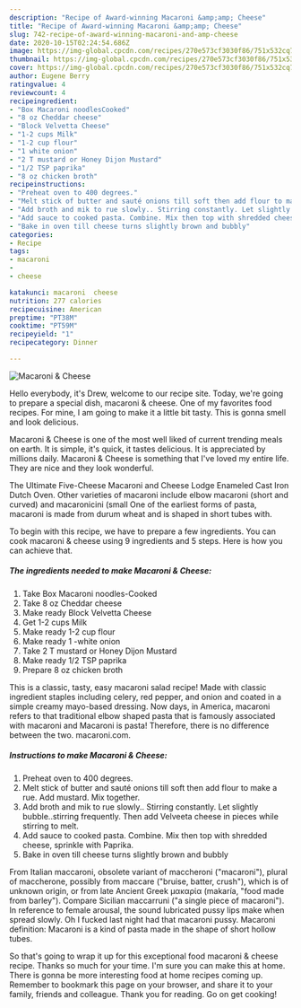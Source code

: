 ```yaml
---
description: "Recipe of Award-winning Macaroni &amp;amp; Cheese"
title: "Recipe of Award-winning Macaroni &amp;amp; Cheese"
slug: 742-recipe-of-award-winning-macaroni-and-amp-cheese
date: 2020-10-15T02:24:54.686Z
image: https://img-global.cpcdn.com/recipes/270e573cf3030f86/751x532cq70/macaroni-cheese-recipe-main-photo.jpg
thumbnail: https://img-global.cpcdn.com/recipes/270e573cf3030f86/751x532cq70/macaroni-cheese-recipe-main-photo.jpg
cover: https://img-global.cpcdn.com/recipes/270e573cf3030f86/751x532cq70/macaroni-cheese-recipe-main-photo.jpg
author: Eugene Berry
ratingvalue: 4
reviewcount: 4
recipeingredient:
- "Box Macaroni noodlesCooked"
- "8 oz Cheddar cheese"
- "Block Velvetta Cheese"
- "1-2 cups Milk"
- "1-2 cup flour"
- "1 white onion"
- "2 T mustard or Honey Dijon Mustard"
- "1/2 TSP paprika"
- "8 oz chicken broth"
recipeinstructions:
- "Preheat oven to 400 degrees."
- "Melt stick of butter and sauté onions till soft then add flour to make a rue. Add mustard. Mix together."
- "Add broth and mik to rue slowly.. Stirring constantly. Let slightly bubble..stirring frequently. Then add Velveeta cheese in pieces while stirring to melt."
- "Add sauce to cooked pasta. Combine. Mix then top with shredded cheese, sprinkle with Paprika."
- "Bake in oven till cheese turns slightly brown and bubbly"
categories:
- Recipe
tags:
- macaroni
- 
- cheese

katakunci: macaroni  cheese 
nutrition: 277 calories
recipecuisine: American
preptime: "PT38M"
cooktime: "PT59M"
recipeyield: "1"
recipecategory: Dinner

---
```



![Macaroni &amp; Cheese](https://img-global.cpcdn.com/recipes/270e573cf3030f86/751x532cq70/macaroni-cheese-recipe-main-photo.jpg)

Hello everybody, it's Drew, welcome to our recipe site. Today, we're going to prepare a special dish, macaroni &amp; cheese. One of my favorites food recipes. For mine, I am going to make it a little bit tasty. This is gonna smell and look delicious.

Macaroni &amp; Cheese is one of the most well liked of current trending meals on earth. It is simple, it's quick, it tastes delicious. It is appreciated by millions daily. Macaroni &amp; Cheese is something that I've loved my entire life. They are nice and they look wonderful.

The Ultimate Five-Cheese Macaroni and Cheese Lodge Enameled Cast Iron Dutch Oven. Other varieties of macaroni include elbow macaroni (short and curved) and macaronicini (small One of the earliest forms of pasta, macaroni is made from durum wheat and is shaped in short tubes with.


To begin with this recipe, we have to prepare a few ingredients. You can cook macaroni &amp; cheese using 9 ingredients and 5 steps. Here is how you can achieve that.

<!--inarticleads1-->

##### The ingredients needed to make Macaroni &amp; Cheese:

1. Take Box Macaroni noodles-Cooked
1. Take 8 oz Cheddar cheese
1. Make ready Block Velvetta Cheese
1. Get 1-2 cups Milk
1. Make ready 1-2 cup flour
1. Make ready 1 -white onion
1. Take 2 T mustard or Honey Dijon Mustard
1. Make ready 1/2 TSP paprika
1. Prepare 8 oz chicken broth


This is a classic, tasty, easy macaroni salad recipe! Made with classic ingredient staples including celery, red pepper, and onion and coated in a simple creamy mayo-based dressing. Now days, in America, macaroni refers to that traditional elbow shaped pasta that is famously associated with macaroni and Macaroni is pasta! Therefore, there is no difference between the two. macaroni.com. 

<!--inarticleads2-->

##### Instructions to make Macaroni &amp; Cheese:

1. Preheat oven to 400 degrees.
1. Melt stick of butter and sauté onions till soft then add flour to make a rue. Add mustard. Mix together.
1. Add broth and mik to rue slowly.. Stirring constantly. Let slightly bubble..stirring frequently. Then add Velveeta cheese in pieces while stirring to melt.
1. Add sauce to cooked pasta. Combine. Mix then top with shredded cheese, sprinkle with Paprika.
1. Bake in oven till cheese turns slightly brown and bubbly


From Italian maccaroni, obsolete variant of maccheroni (&#34;macaroni&#34;), plural of maccherone, possibly from maccare (&#34;bruise, batter, crush&#34;), which is of unknown origin, or from late Ancient Greek μακαρία (makaría, &#34;food made from barley&#34;). Compare Sicilian maccarruni (&#34;a single piece of macaroni&#34;). In reference to female arousal, the sound lubricated pussy lips make when spread slowly. Oh I fucked last night had that macaroni pussy. Macaroni definition: Macaroni is a kind of pasta made in the shape of short hollow tubes. 

So that's going to wrap it up for this exceptional food macaroni &amp; cheese recipe. Thanks so much for your time. I'm sure you can make this at home. There is gonna be more interesting food at home recipes coming up. Remember to bookmark this page on your browser, and share it to your family, friends and colleague. Thank you for reading. Go on get cooking!
